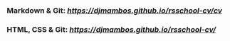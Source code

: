 ### Markdown & Git:  _https://djmambos.github.io/rsschool-cv/cv_
### HTML, CSS & Git:  _https://djmambos.github.io/rsschool-cv/_
